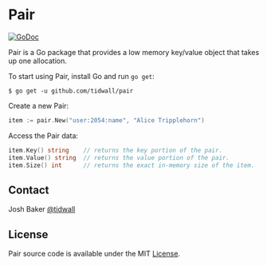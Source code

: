 Pair
====
<a href="https://godoc.org/github.com/tidwall/pair"><img src="https://img.shields.io/badge/api-reference-blue.svg?style=flat-square" alt="GoDoc"></a>

Pair is a Go package that provides a low memory key/value object that takes up one allocation.

To start using Pair, install Go and run `go get`:

```
$ go get -u github.com/tidwall/pair
```

Create a new Pair:

```go
item := pair.New("user:2054:name", "Alice Tripplehorn")
```

Access the Pair data:
```go
item.Key() string    // returns the key portion of the pair.
item.Value() string  // returns the value portion of the pair.
item.Size() int      // returns the exact in-memory size of the item.
```

Contact
-------
Josh Baker [@tidwall](http://twitter.com/tidwall)

License
-------
Pair source code is available under the MIT [License](/LICENSE).

